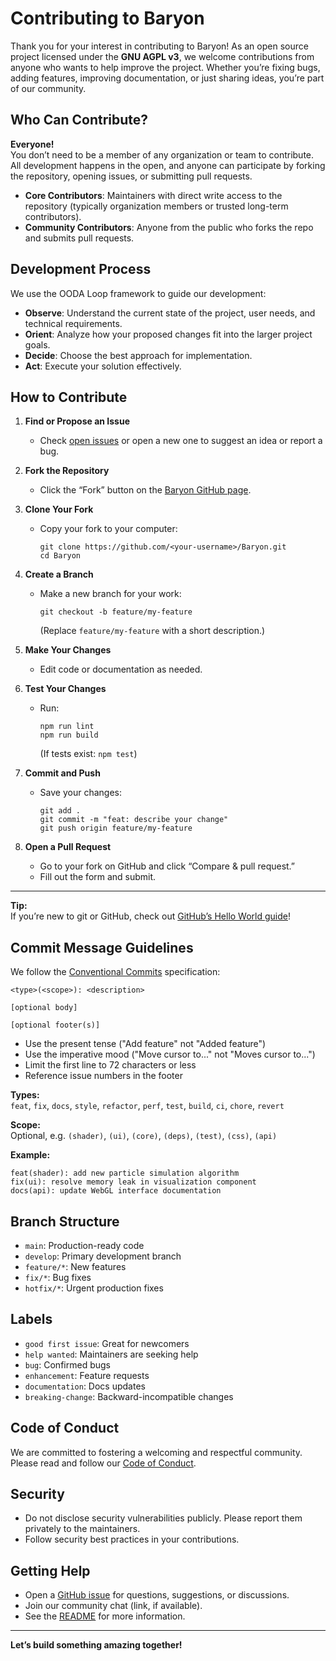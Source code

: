 # Contributing to Baryon

Thank you for your interest in contributing to Baryon! As an open source project licensed under the **GNU AGPL v3**, we welcome contributions from anyone who wants to help improve the project. Whether you’re fixing bugs, adding features, improving documentation, or just sharing ideas, you’re part of our community.

## Who Can Contribute?

**Everyone!**  
You don’t need to be a member of any organization or team to contribute. All development happens in the open, and anyone can participate by forking the repository, opening issues, or submitting pull requests.

- **Core Contributors**: Maintainers with direct write access to the repository (typically organization members or trusted long-term contributors).
- **Community Contributors**: Anyone from the public who forks the repo and submits pull requests.

## Development Process

We use the OODA Loop framework to guide our development:

- **Observe**: Understand the current state of the project, user needs, and technical requirements.
- **Orient**: Analyze how your proposed changes fit into the larger project goals.
- **Decide**: Choose the best approach for implementation.
- **Act**: Execute your solution effectively.

## How to Contribute

1. **Find or Propose an Issue**

   - Check [open issues](https://github.com/BaryonOfficial/Baryon/issues) or open a new one to suggest an idea or report a bug.

2. **Fork the Repository**

   - Click the “Fork” button on the [Baryon GitHub page](https://github.com/BaryonOfficial/Baryon).

3. **Clone Your Fork**

   - Copy your fork to your computer:
     ```
     git clone https://github.com/<your-username>/Baryon.git
     cd Baryon
     ```

4. **Create a Branch**

   - Make a new branch for your work:
     ```
     git checkout -b feature/my-feature
     ```
     (Replace `feature/my-feature` with a short description.)

5. **Make Your Changes**

   - Edit code or documentation as needed.

6. **Test Your Changes**

   - Run:
     ```
     npm run lint
     npm run build
     ```
     (If tests exist: `npm test`)

7. **Commit and Push**

   - Save your changes:
     ```
     git add .
     git commit -m "feat: describe your change"
     git push origin feature/my-feature
     ```

8. **Open a Pull Request**
   - Go to your fork on GitHub and click “Compare & pull request.”
   - Fill out the form and submit.

---

**Tip:**  
If you’re new to git or GitHub, check out [GitHub’s Hello World guide](https://guides.github.com/activities/hello-world/)!

## Commit Message Guidelines

We follow the [Conventional Commits](https://www.conventionalcommits.org/) specification:

```
<type>(<scope>): <description>

[optional body]

[optional footer(s)]
```

- Use the present tense ("Add feature" not "Added feature")
- Use the imperative mood ("Move cursor to..." not "Moves cursor to...")
- Limit the first line to 72 characters or less
- Reference issue numbers in the footer

**Types:**  
`feat`, `fix`, `docs`, `style`, `refactor`, `perf`, `test`, `build`, `ci`, `chore`, `revert`

**Scope:**  
Optional, e.g. `(shader)`, `(ui)`, `(core)`, `(deps)`, `(test)`, `(css)`, `(api)`

**Example:**

```
feat(shader): add new particle simulation algorithm
fix(ui): resolve memory leak in visualization component
docs(api): update WebGL interface documentation
```

## Branch Structure

- `main`: Production-ready code
- `develop`: Primary development branch
- `feature/*`: New features
- `fix/*`: Bug fixes
- `hotfix/*`: Urgent production fixes

## Labels

- `good first issue`: Great for newcomers
- `help wanted`: Maintainers are seeking help
- `bug`: Confirmed bugs
- `enhancement`: Feature requests
- `documentation`: Docs updates
- `breaking-change`: Backward-incompatible changes

## Code of Conduct

We are committed to fostering a welcoming and respectful community. Please read and follow our [Code of Conduct](CODE_OF_CONDUCT.md).

## Security

- Do not disclose security vulnerabilities publicly. Please report them privately to the maintainers.
- Follow security best practices in your contributions.

## Getting Help

- Open a [GitHub issue](https://github.com/BaryonOfficial/Baryon/issues) for questions, suggestions, or discussions.
- Join our community chat (link, if available).
- See the [README](../readme.md) for more information.

---

**Let’s build something amazing together!**
